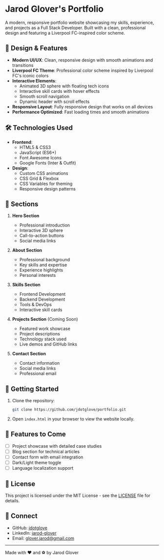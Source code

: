 # Jarod Glover's Portfolio

A modern, responsive portfolio website showcasing my skills, experience, and projects as a Full Stack Developer. Built with a clean, professional design and featuring a Liverpool FC-inspired color scheme.

## 🎨 Design & Features

- **Modern UI/UX**: Clean, responsive design with smooth animations and transitions
- **Liverpool FC Theme**: Professional color scheme inspired by Liverpool FC's iconic colors
- **Interactive Elements**: 
  - Animated 3D sphere with floating tech icons
  - Interactive skill cards with hover effects
  - Smooth scroll navigation
  - Dynamic header with scroll effects
- **Responsive Layout**: Fully responsive design that works on all devices
- **Performance Optimized**: Fast loading times and smooth animations

## 🛠️ Technologies Used

- **Frontend**:
  - HTML5 & CSS3
  - JavaScript (ES6+)
  - Font Awesome Icons
  - Google Fonts (Inter & Outfit)
- **Design**:
  - Custom CSS animations
  - CSS Grid & Flexbox
  - CSS Variables for theming
  - Responsive design patterns

## 📱 Sections

1. **Hero Section**
   - Professional introduction
   - Interactive 3D sphere
   - Call-to-action buttons
   - Social media links

2. **About Section**
   - Professional background
   - Key skills and expertise
   - Experience highlights
   - Personal interests

3. **Skills Section**
   - Frontend Development
   - Backend Development
   - Tools & DevOps
   - Interactive skill cards

4. **Projects Section** (Coming Soon)
   - Featured work showcase
   - Project descriptions
   - Technology stack used
   - Live demos and GitHub links

5. **Contact Section**
   - Contact information
   - Social media links
   - Professional email

## 🚀 Getting Started

1. Clone the repository:
   ```bash
   git clone https://github.com/jdotglove/portfolio.git
   ```

2. Open `index.html` in your browser to view the website locally.

## 🎯 Features to Come

- [ ] Project showcase with detailed case studies
- [ ] Blog section for technical articles
- [ ] Contact form with email integration
- [ ] Dark/Light theme toggle
- [ ] Language localization support

## 📝 License

This project is licensed under the MIT License - see the [LICENSE](LICENSE) file for details.

## 🤝 Connect

- GitHub: [jdotglove](https://github.com/jdotglove)
- LinkedIn: [jarod-glover](https://www.linkedin.com/in/jarod-glover)
- Email: glover.jarod@gmail.com

---

Made with ❤️ and ⚽ by Jarod Glover 